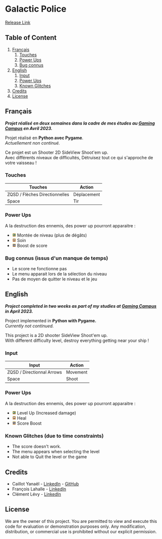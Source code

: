 # Galactic Police

[Release Link](https://github.com/Dranemo/Releases/releases/tag/GalacticPolice)

## Table of Content

1. [Français](#Francais)
   1. [Touches](#InputFr)
   3. [Power Ups](#PowerUpFr)
   4. [Bug connus](#GlitchFr)
2. [English](#Anglais)
   1. [Input](#InputEn)
   3. [Power Ups](#PowerUpEn)
   4. [Known Glitches](#GlitchEn)
3. [Credits](#Credits)
4. [License](#License)




## Français <a name="Francais"></a>

***Projet réalisé en deux semaines dans la cadre de mes études au [Gaming Campus](https://gamingcampus.fr) en Avril 2023.***  

Projet réalisé en **Python avec Pygame**.  
*Actuellement non continué.*  

Ce projet est un Shooter 2D SideView Shoot'em up.  
Avec différents niveaux de difficultés, Détruisez tout ce qui s'approche de votre vaisseau ! 

### Touches <a name="InputFr"></a>
| Touches | Action |
|---|---|
| ZQSD / Flèches Directionnelles | Déplacement |
| Space | Tir |

### Power Ups <a name="PowerUpFr"></a>

A la destruction des ennemis, des power up pourront apparaitre :
- ![C](shooter-main/PygameAssets/c.png) Montée de niveau (plus de dégâts)
- ![H](shooter-main/PygameAssets/h.png) Soin
- ![S](shooter-main/PygameAssets/s.png) Boost de score



### Bug connus (issus d'un manque de temps) <a name="GlitchFr"></a>

* Le score ne fonctionne pas
* Le menu apparait lors de la sélection du niveau
* Pas de moyen de quitter le niveau et le jeu 



## English <a name="Anglais"></a>


***Project completed in two weeks as part of my studies at [Gaming Campus](https://gamingcampus.fr) in April 2023.***  

Project implemented in **Python with Pygame.**  
*Currently not continued.*  

This project is a 2D shooter SideView Shoot'em up.  
With different difficulty level, destroy everything getting near your ship !

### Input <a name="InputEn"></a>
| Input | Action |
|---|---|
| ZQSD / Directionnal Arrows | Movement |
| Space | Shoot |

### Power Ups <a name="PowerUpEn"></a>

A la destruction des ennemis, des power up pourront apparaitre :
- ![C](shooter-main/PygameAssets/c.png) Level Up (Increased damage)
- ![H](shooter-main/PygameAssets/h.png) Heal
- ![S](shooter-main/PygameAssets/s.png) Score Boost



### Known Glitches (due to time constraints) <a name="GlitchEn"></a>

* The score doesn't work.
* The menu appears when selecting the level
* Not able to Quit the level or the game



## Credits <a name="Credits"></a>

* Caillot Yanaël - [LinkedIn](https://www.linkedin.com/in/ycaillot/) - [GitHub](https://github.com/Dranemo)
* François Lahalle - [LinkedIn](https://www.linkedin.com/in/françois-lahalle-08178b252/)
* Clément Lévy - [LinkedIn](https://www.linkedin.com/in/clément-lévy-366321265/)



## License <a name="License"></a>
We are the owner of this project. You are permitted to view and execute this code for evaluation or demonstration purposes only. Any modification, distribution, or commercial use is prohibited without our explicit permission.
[^1]: [Source](https://www.pokebip.com/page/jeuxvideo/guide_tactique_strategie_pokemon/formules_mathematiques)
[^2]: [Source](https://www.pokepedia.fr/Capture_de_Pokémon)
[^3]: [Source](https://www.pokencyclopedia.info/fr/index.php?id=sprites/gen1/spr_red-blue_gb) 
[^4]: [Source](https://www.pokencyclopedia.info/fr/index.php?id=sprites/gen1/spr-b_red-blue_gb)
[^5]: [Source](https://www.zophar.net/music/gameboy-gbs/pokemon-red)
